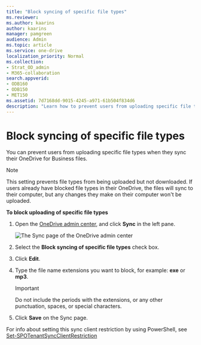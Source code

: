 ```yaml
---
title: "Block syncing of specific file types"
ms.reviewer: 
ms.author: kaarins
author: kaarins
manager: pamgreen
audience: Admin
ms.topic: article
ms.service: one-drive
localization_priority: Normal
ms.collection: 
- Strat_OD_admin
- M365-collaboration
search.appverid:
- ODB160
- ODB150
- MET150
ms.assetid: 7d7168dd-9015-4245-a971-61b504f834d6
description: "Learn how to prevent users from uploading specific file types using the OneDrive admin center. "
---
```


# Block syncing of specific file types

You can prevent users from uploading specific file types when they sync their OneDrive for Business files.

   > [!NOTE]
   > This setting prevents file types from being uploaded but not downloaded. If users already have blocked file types in their OneDrive, the files will sync to their computer, but any changes they make on their computer won't be uploaded. 
  
 **To block uploading of specific file types**
  
1. Open the [OneDrive admin center](https://admin.onedrive.com/?v=SyncSettings), and click **Sync** in the left pane. 
    
    ![The Sync page of the OneDrive admin center](media/1c3bf6d6-7b82-4c73-9df7-c8551a0c2922.png)
  
2. Select the **Block syncing of specific file types** check box. 
    
3. Click **Edit**.
    
4. Type the file name extensions you want to block, for example: **exe** or **mp3**. 
    
    > [!IMPORTANT]
    > Do not include the periods with the extensions, or any other punctuation, spaces, or special characters. 
  
5. Click **Save** on the Sync page. 
    
For info about setting this sync client restriction by using PowerShell, see [Set-SPOTenantSyncClientRestriction](/powershell/module/sharepoint-online/set-spotenantsyncclientrestriction)


